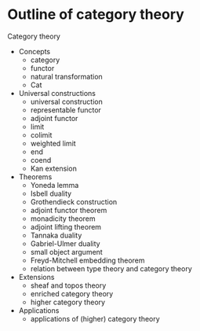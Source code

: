 # Outline of category theory

Category theory
* Concepts
  - category
  - functor
  - natural transformation
  - Cat
* Universal constructions
  - universal construction
  - representable functor
  - adjoint functor
  - limit
  - colimit
  - weighted limit
  - end
  - coend
  - Kan extension
* Theorems
  - Yoneda lemma
  - Isbell duality
  - Grothendieck construction
  - adjoint functor theorem
  - monadicity theorem
  - adjoint lifting theorem
  - Tannaka duality
  - Gabriel-Ulmer duality
  - small object argument
  - Freyd-Mitchell embedding theorem
  - relation between type theory and category theory
* Extensions
  - sheaf and topos theory
  - enriched category theory
  - higher category theory
* Applications
  - applications of (higher) category theory
